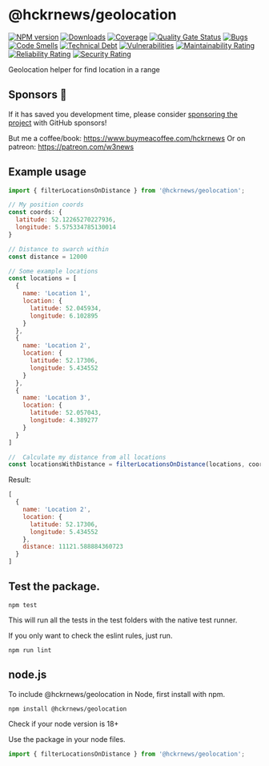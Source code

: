 # @hckrnews/geolocation

[![NPM version][npm-image]][npm-url] [![Downloads][downloads-image]][npm-stats] [![Coverage](https://sonarcloud.io/api/project_badges/measure?project=hckrnews_geolocation&metric=coverage)](https://sonarcloud.io/summary/new_code?id=hckrnews_geolocation) [![Quality Gate Status](https://sonarcloud.io/api/project_badges/measure?project=hckrnews_geolocation&metric=alert_status)](https://sonarcloud.io/summary/new_code?id=hckrnews_geolocation) 
[![Bugs](https://sonarcloud.io/api/project_badges/measure?project=hckrnews_geolocation&metric=bugs)](https://sonarcloud.io/summary/new_code?id=hckrnews_geolocation) [![Code Smells](https://sonarcloud.io/api/project_badges/measure?project=hckrnews_geolocation&metric=code_smells)](https://sonarcloud.io/summary/new_code?id=hckrnews_geolocation) [![Technical Debt](https://sonarcloud.io/api/project_badges/measure?project=hckrnews_geolocation&metric=sqale_index)](https://sonarcloud.io/summary/new_code?id=hckrnews_geolocation) [![Vulnerabilities](https://sonarcloud.io/api/project_badges/measure?project=hckrnews_geolocation&metric=vulnerabilities)](https://sonarcloud.io/summary/new_code?id=hckrnews_geolocation)
[![Maintainability Rating](https://sonarcloud.io/api/project_badges/measure?project=hckrnews_geolocation&metric=sqale_rating)](https://sonarcloud.io/summary/new_code?id=hckrnews_geolocation) [![Reliability Rating](https://sonarcloud.io/api/project_badges/measure?project=hckrnews_geolocation&metric=reliability_rating)](https://sonarcloud.io/summary/new_code?id=hckrnews_geolocation) [![Security Rating](https://sonarcloud.io/api/project_badges/measure?project=hckrnews_geolocation&metric=security_rating)](https://sonarcloud.io/summary/new_code?id=hckrnews_geolocation)

Geolocation helper for find location in a range

## Sponsors :tada:

If it has saved you development time, please consider [sponsoring the project](https://github.com/sponsors/w3nl)
with GitHub sponsors!

But me a coffee/book: https://www.buymeacoffee.com/hckrnews
Or on patreon: https://patreon.com/w3news

## Example usage


```javascript
import { filterLocationsOnDistance } from '@hckrnews/geolocation';

// My position coords
const coords: {
  latitude: 52.12265270227936,
  longitude: 5.575334785130014
}

// Distance to swarch within
const distance = 12000

// Some example locations
const locations = [
  {
    name: 'Location 1',
    location: {
      latitude: 52.045934,
      longitude: 6.102895
    }
  },
  {
    name: 'Location 2',
    location: {
      latitude: 52.17306,
      longitude: 5.434552
    }
  },
  {
    name: 'Location 3',
    location: {
      latitude: 52.057043,
      longitude: 4.389277
    }
  }
]

//  Calculate my distance from all locations
const locationsWithDistance = filterLocationsOnDistance(locations, coords, distance)
```

Result:
```javascript
[
  {
    name: 'Location 2',
    location: {
      latitude: 52.17306,
      longitude: 5.434552
    },
    distance: 11121.588884360723
  }
]
```

## Test the package.

```
npm test
```

This will run all the tests in the test folders with the native test runner.

If you only want to check the eslint rules, just run.

```
npm run lint
```

## node.js

To include @hckrnews/geolocation in Node, first install with npm.

```
npm install @hckrnews/geolocation
```

Check if your node version is 18+

Use the package in your node files.

```javascript
import { filterLocationsOnDistance } from '@hckrnews/geolocation';
```


[downloads-image]: https://img.shields.io/npm/dm/@hckrnews/geolocation.svg
[npm-url]: https://www.npmjs.com/package/@hckrnews/geolocation
[npm-image]: https://img.shields.io/npm/v/@hckrnews/geolocation.svg
[npm-stats]: https://npm-stat.com/charts.html?package=@hckrnews/geolocation
[travis-url]: https://www.travis-ci.com/github/hckrnews/geolocation
[travis-image]: https://www.travis-ci.com/hckrnews/geolocation.svg?branch=main
[coveralls-url]: https://coveralls.io/r/hckrnews/geolocation
[coveralls-image]: https://img.shields.io/coveralls/hckrnews/geolocation/master.svg
[codecov-url]: https://app.codecov.io/gh/hckrnews/geolocation
[codecov-image]: https://img.shields.io/codecov/c/github/hckrnews/geolocation.svg
[scrutinizer-url]: https://scrutinizer-ci.com/g/hckrnews/geolocation/?branch=master
[scrutinizer-image]: https://scrutinizer-ci.com/g/hckrnews/geolocation/badges/quality-score.png?b=main
